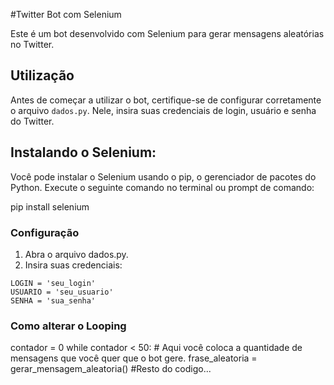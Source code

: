 #Twitter Bot com Selenium

Este é um bot desenvolvido com Selenium para gerar mensagens aleatórias no Twitter.

## Utilização

Antes de começar a utilizar o bot, certifique-se de configurar corretamente o arquivo `dados.py`. Nele, insira suas credenciais de login, usuário e senha do Twitter.

## Instalando o Selenium:

Você pode instalar o Selenium usando o pip, o gerenciador de pacotes do Python. Execute o seguinte comando no terminal ou prompt de comando:

pip install selenium






### Configuração

1. Abra o arquivo dados.py.
2. Insira suas credenciais:


```
LOGIN = 'seu_login'
USUARIO = 'seu_usuario'
SENHA = 'sua_senha'
```




### Como alterar o Looping

contador = 0
while contador < 50: # Aqui você coloca a quantidade de mensagens que você quer que o bot gere.
    frase_aleatoria = gerar_mensagem_aleatoria()
    #Resto do codigo...
